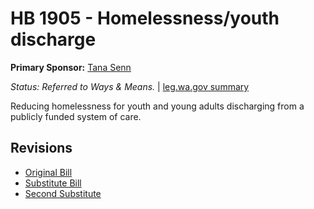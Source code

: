# HB 1905 - Homelessness/youth discharge
**Primary Sponsor:** [Tana Senn](/person/leg/tana.senn.md)

*Status: Referred to Ways & Means.* | [leg.wa.gov summary](https://app.leg.wa.gov/billsummary?BillNumber=1905&Year=2021)

Reducing homelessness for youth and young adults discharging from a publicly funded system of care.

## Revisions
* [Original Bill](1/)
* [Substitute Bill](S/)
* [Second Substitute](S2/)
